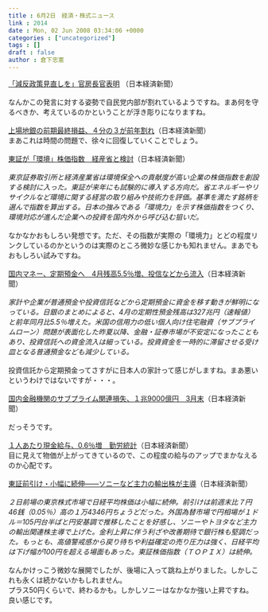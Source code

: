 ```yaml
---
title : 6月2日　経済・株式ニュース
link : 2014
date : Mon, 02 Jun 2008 03:34:06 +0000
categories : ["uncategorized"]
tags : []
draft : false
author : 倉下忠憲
---
```


<A HREF="http://www.nikkei.co.jp/news/main/20080601AT3S3101931052008.html" TARGET="_blank">「減反政策見直しを」官房長官表明</A> （日本経済新聞）<BR><BR>なんかこの発言に対する姿勢で自民党内部が割れているようですね。まあ何を守るべきか、考えているのかということが浮き彫りになりますね。<BR><BR><A HREF="http://www.nikkei.co.jp/news/keizai/20080601AT2C3002I31052008.html" TARGET="_blank">上場地銀の前期最終損益、４分の３が前年割れ</A>（日本経済新聞）<BR>まあこれは時間の問題で、徐々に回復していくことでしょう。<BR><BR><A HREF="http://www.nikkei.co.jp/news/keizai/20080601AT3S3100631052008.html" TARGET="_blank">東証が「環境」株価指数　経産省と検討</A>（日本経済新聞）<BR><BR><I>東京証券取引所と経済産業省は環境保全への貢献度が高い企業の株価指数を創設する検討に入った。東証が来年にも試験的に導入する方向だ。省エネルギーやリサイクルなど環境に関する経営の取り組みや技術力を評価。基準を満たす銘柄を選んで指数を算出する。日本の強みである「環境力」を示す株価指数をつくり、環境対応が進んだ企業への投資を国内外から呼び込む狙いだ。</I><BR><BR>なかなかおもしろい発想です。ただ、その指数が実際の「環境力」とどの程度リンクしているのかというのは実際のところ微妙な感じかも知れません。まあでもおもしろい試みですね。<BR><BR><A HREF="http://www.nikkei.co.jp/news/keizai/20080602AT2C0100501062008.html" TARGET="_blank">国内マネー、定期預金へ　4月残高5.5％増、投信などから流入</A>（日本経済新聞）<BR><BR><I>家計や企業が普通預金や投資信託などから定期預金に資金を移す動きが鮮明になっている。日銀のまとめによると、4月の定期性預金残高は327兆円（速報値）と前年同月比5.5％増えた。米国の信用力の低い個人向け住宅融資（サブプライムローン）問題が表面化した昨夏以降、金融・証券市場が不安定になったこともあり、投資信託への資金流入は細っている。投資資金を一時的に滞留させる受け皿となる普通預金なども減少している。</I><BR><BR>投資信託から定期預金ってさすがに日本人の家計って感じがしますね。まあ悪いというわけではないですが・・・。<BR><BR><A HREF="http://www.nikkei.co.jp/news/keizai/20080602AT2C3002L01062008.html" TARGET="_blank">国内金融機関のサブプライム関連損失、１兆9000億円　3月末</A>（日本経済新聞）<BR><BR>だっそうです。<BR><BR><A HREF="http://www.nikkei.co.jp/news/keizai/20080602AT3S0100302062008.html" TARGET="_blank">１人あたり現金給与、0.6％増　勤労統計</A>（日本経済新聞）<BR>目に見えて物価が上がってきているので、この程度の給与のアップでまかなえるのか心配です。<BR><BR><A HREF="http://www.nikkei.co.jp/news/market/20080602m1ASS0ISS13020608.html" TARGET="_blank">東証前引け・小幅に続伸――ソニーなど主力の輸出株が主導</A>（日本経済新聞）<BR><BR><I>２日前場の東京株式市場で日経平均株価は小幅に続伸。前引けは前週末比７円46銭（0.05％）高の１万4346円ちょうどだった。外国為替市場で円相場が１ドル＝105円台半ばと円安基調で推移したことを好感し、ソニーやトヨタなど主力の輸出関連株主導で上げた。金利上昇に伴う利ざや改善期待で銀行株も堅調だった。もっとも、高値警戒感から戻り待ちや利益確定の売り圧力は強く、日経平均は下げ幅が100円を超える場面もあった。東証株価指数（ＴＯＰＩＸ）は続伸。</I><BR><BR>なんかけっこう微妙な展開でしたが、後場に入って跳ね上がりました。しかしこれも永くは続かないかもしれません。<BR>プラス50円くらいで、終わるかも。しかしソニーはなかなか強い上昇ですね。良い感じです。<BR><br><br>
